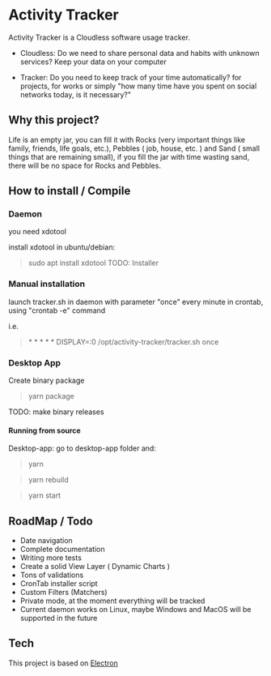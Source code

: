 # Activity Tracker

Activity Tracker is a Cloudless software usage tracker.

- Cloudless: Do we need to share personal data and habits with unknown services? Keep your data on your computer

- Tracker: Do you need to keep track of your time automatically? for projects, for works or simply "how many time have you spent on social networks today, is it necessary?"

## Why this project?

Life is an empty jar, you can fill it with Rocks (very important things like family, friends, life goals, etc.), Pebbles ( job, house, etc. ) and Sand ( small things that are remaining small), if you fill the jar with time wasting sand, there will be no space for Rocks and Pebbles.

## How to install / Compile
### Daemon

you need xdotool

install xdotool in ubuntu/debian:

> sudo apt install xdotool
TODO: Installer

### Manual installation
launch tracker.sh in daemon with parameter "once" every minute in crontab, using "crontab -e" command

i.e.
> \* \* \* \* \* DISPLAY=:0 /opt/activity-tracker/tracker.sh once

### Desktop App

Create binary package

> yarn package

TODO: make binary releases

####  Running from source


Desktop-app: go to desktop-app folder and:

> yarn

> yarn rebuild

> yarn start

## RoadMap / Todo

- Date navigation
- Complete documentation
- Writing more tests
- Create a solid View Layer ( Dynamic Charts )
- Tons of validations
- CronTab installer script
- Custom Filters (Matchers)
- Private mode, at the moment everything will be tracked
- Current daemon works on Linux, maybe Windows and MacOS will be supported in the future

## Tech

This project is based on [Electron](https://github.com/electron/electron)




